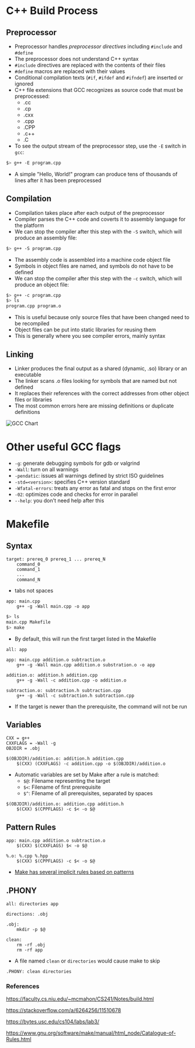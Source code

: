 # C++ Build Process
## Preprocessor
* Preprocessor handles *preprocessor directives* including ```#include``` and ```#define``` 
* The preprocessor does not understand C++ syntax
* ```#include``` directives are replaced with the contents of their files
* ```#define``` macros are replaced with their values
* Conditional compilation texts (```#if```, ```#ifdef```  and ```#ifndef```) are inserted or ignored 
* C++ file extensions that GCC recognizes as source code that must be preprocessed:
  * .cc
  * .cp
  * .cxx
  * .cpp
  * .CPP
  * .c++
  * .C
* To see the output stream of the preprocessor step, use the ```-E``` switch in ```gcc```:
```bash
$> g++ -E program.cpp
```
* A simple "Hello, World!" program can produce tens of thousands of lines after it has been preprocessed

## Compilation
* Compilation takes place after each output of the preprocessor
* Compiler parses the C++ code and coverts it to assembly language for the platform
* We can stop the compiler after this step with the ```-S``` switch, which will produce an assembly file:
```bash
$> g++ -S program.cpp
```
* The assembly code is assembled into a machine code object file
* Symbols in object files are named, and symbols do not have to be defined
* We can stop the compiler after this step with the ```-c``` switch, which will produce an object file:
```bash
$> g++ -c program.cpp
$> ls
program.cpp program.o
```

* This is useful because only source files that have been changed need to be recompiled
* Object files can be put into static libraries for reusing them
* This is generally where you see compiler errors, mainly syntax

## Linking
* Linker produces the final output as a shared (dynamic, .so) library or an executable
* The linker scans .o files looking for symbols that are named but not defined
* It replaces their references with the correct addresses from other object files or libraries
* The most common errors here are missing definitions or duplicate definitions

![GCC Chart](http://www.delorie.com/djgpp/doc/ug/basics/comp1.gif)
# Other useful GCC flags
* ```-g```: generate debugging symbols for gdb or valgrind
* ```-Wall```: turn on all warnings
* ```-pendatic```: issues all warnings defined by strict ISO guidelines
* ```-std=<version>```: specifies C++ version standard
* ```-Wfatal-errors```: treats any error as fatal and stops on the first error
* ```-02```: optimizes code and checks for error in parallel
* ```--help```: you don't need help after this

# Makefile

## Syntax
```gmake
target: prereq_0 prereq_1 ... prereq_N
	command_0
	command_1
	...
	command_N
```
* tabs not spaces

``` gmake
app: main.cpp
	g++ -g -Wall main.cpp -o app
```

``` bash
$> ls
main.cpp Makefile
$> make
```

* By default, this will run the first target listed in the Makefile

``` make
all: app

app: main.cpp addition.o subtraction.o
	g++ -g -Wall main.cpp addition.o substration.o -o app

addition.o: addition.h addition.cpp
	g++ -g -Wall -c addition.cpp -o addition.o
	
subtraction.o: subtraction.h subtraction.cpp
	g++ -g -Wall -c subtraction.h subtraction.cpp
```

* If the target is newer than the prerequisite, the command will not be run

## Variables
``` make
CXX = g++
CXXFLAGS = -Wall -g
OBJDIR = .obj

$(OBJDIR)/addition.o: addition.h addition.cpp
	$(CXX) (CXXFLAGS) -c addition.cpp -o $(OBJDIR)/addition.o	
```

* Automatic variables are set by Make after a rule is matched:
  * ```$@```: Filename representing the target
  * ```$<```: Filename of first prerequisite
  * ```$^```: Filename of all prerequisites, separated by spaces
  
``` make
$(OBJDIR)/addition.o: addition.cpp addition.h
	$(CXX) $(CPPFLAGS) -c $< -o $@

```
## Pattern Rules

``` make
app: main.cpp addition.o subtraction.o
	$(CXX) $(CXXFLAGS) $< -o $@
	
%.o: %.cpp %.hpp
	$(CXX) $(CPPFLAGS) -c $< -o $@
```
* [Make has several implicit rules based on patterns](https://www.gnu.org/software/make/manual/html_node/Catalogue-of-Rules.html)

## .PHONY
``` make
all: directories app

directions: .obj

.obj:
	mkdir -p $@
```

``` make
clean:
	rm -rf .obj
	rm -rf app
```

* A file named ```clean``` or ```directories``` would cause make to skip

``` make
.PHONY: clean directories
```

### References
https://faculty.cs.niu.edu/~mcmahon/CS241/Notes/build.html

https://stackoverflow.com/a/6264256/11510678

https://bytes.usc.edu/cs104/labs/lab3/

https://www.gnu.org/software/make/manual/html_node/Catalogue-of-Rules.html

